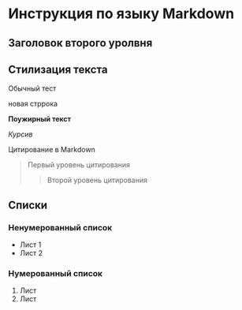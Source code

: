 # Инструкция по языку Markdown

## Заголовок второго уролвня
## Стилизация текста

Обычный тест

новая стррока

**Поужирный текст**

*Курсив*

Цитирование в Markdown
>Первый уровень цитирования 
>>Второй уровень цитирования

## Списки
### Ненумерованный список
* Лист 1
* Лист 2

### Нумерованный список
1. Лист 
2. Лист

